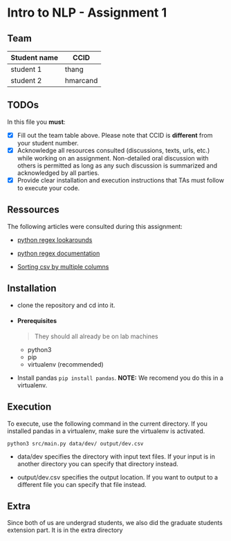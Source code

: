 # Intro to NLP - Assignment 1

## Team
|Student name| CCID  |
|------------|-------|
|student 1   | thang |
|student 2   | hmarcand |

## TODOs

In this file you **must**:
- [X] Fill out the team table above. Please note that CCID is **different** from your student number.
- [X] Acknowledge all resources consulted (discussions, texts, urls, etc.) while working on an assignment. Non-detailed oral discussion with others is permitted as long as any such discussion is summarized and acknowledged by all parties.
- [X] Provide clear installation and execution instructions that TAs must follow to execute your code.

## Ressources

The following articles were consulted during this assignment:

* [python regex lookarounds](https://learnbyexample.github.io/py_regular_expressions/lookarounds.html)

* [python regex documentation](https://docs.python.org/3/library/re.html)

* [Sorting csv by multiple columns](https://www.geeksforgeeks.org/how-to-sort-csv-by-multiple-columns-in-python/)

## Installation

* clone the repository and cd into it.

* #### Prerequisites
    > They should all already be on lab machines
    * python3
    * pip
    * virtualenv (recommended)

* Install pandas `pip install pandas`. **NOTE:** We recomend you do this in a virtualenv.

## Execution

To execute, use the following command in the current directory. If you installed pandas in a virtualenv, make sure the virtualenv is activated.

`python3 src/main.py data/dev/ output/dev.csv`

* data/dev specifies the directory with input text files. If your input is in another directory you can specify that directory instead.

* output/dev.csv specifies the output location. If you want to output to a different file you can specify that file instead.

 
## Extra

Since both of us are undergrad students, we also did the graduate students extension part. It is in the extra directory
